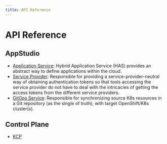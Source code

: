 ```yaml
---
title: API Reference
---
```

# API Reference

## AppStudio 

- [Application Service](application-service.md): Hybrid Application Service (HAS) provides an abstract way to define applications within the cloud.
- [Service Provider](service-provider.md): Responsible for providing a service-provider-neutral way of obtaining authentication tokens so that tools accessing the service provider do not have to deal with the intricacies of getting the access tokens from the different service providers.
- [GitOps Service](gitops.md): Responsible for synchronizing source K8s resources in a Git repository (as the single of truth), with target OpenShift/K8s cluster(s). 


## Control Plane

- [KCP](kcp.md)